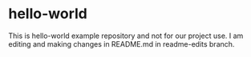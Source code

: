 # hello-world
This is hello-world example repository and not for our project use.
I am editing and making changes in README.md in readme-edits branch. 
